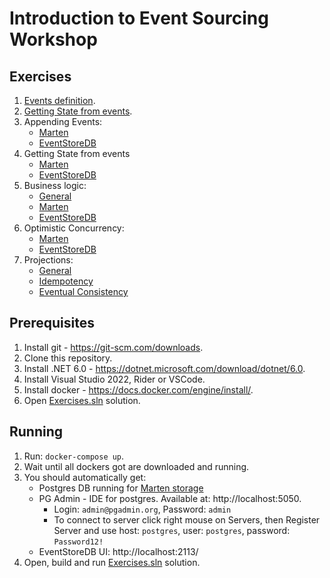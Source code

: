 # Introduction to Event Sourcing Workshop

## Exercises

1. [Events definition](./01-EventsDefinition).
2. [Getting State from events](./02-GettingStateFromEvents).
3. Appending Events:
   * [Marten](./03-AppendingEvents.Marten)
   * [EventStoreDB](./04-AppendingEvents.EventStoreDB)
4. Getting State from events
   * [Marten](./05-GettingStateFromEvents.Marten)
   * [EventStoreDB](./06-GettingStateFromEvents.EventStoreDB)
5. Business logic:
   * [General](./07-BusinessLogic)
   * [Marten](./08-BusinessLogic.Marten)
   * [EventStoreDB](./09-BusinessLogic.EventStoreDB)
6. Optimistic Concurrency:
   * [Marten](./10-OptimisticConcurrency.Marten)
   * [EventStoreDB](./11-OptimisticConcurrency.EventStoreDB)
7. Projections:
   * [General](./12-Projections)
   * [Idempotency](./13-Projections.Idempotency)
   * [Eventual Consistency](./14-Projections.EventualConsistency)

## Prerequisites

1. Install git - https://git-scm.com/downloads.
2. Clone this repository.
3. Install .NET 6.0 - https://dotnet.microsoft.com/download/dotnet/6.0.
4. Install Visual Studio 2022, Rider or VSCode.
5. Install docker - https://docs.docker.com/engine/install/.
6. Open [Exercises.sln](./Exercises.sln) solution.

## Running

1. Run: `docker-compose up`.
2. Wait until all dockers got are downloaded and running.
3. You should automatically get:
    - Postgres DB running for [Marten storage](https://martendb.io)
    - PG Admin - IDE for postgres. Available at: http://localhost:5050.
        - Login: `admin@pgadmin.org`, Password: `admin`
        - To connect to server click right mouse on Servers, then Register Server and use host: `postgres`, user: `postgres`, password: `Password12!`
   - EventStoreDB UI: http://localhost:2113/
4. Open, build and run [Exercises.sln](./Exercises.sln) solution.

